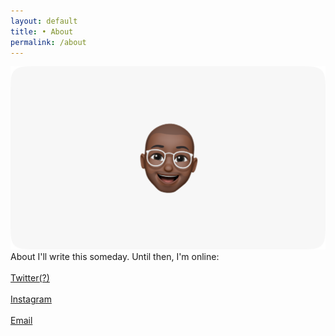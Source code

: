 ```yaml
---
layout: default 
title: • About
permalink: /about
---
```


<section class="page-header">
    <img class="mb16" src="/img/about/about@2x.png" loading="lazy"> 
    <div class="row">
    <span class="title">About</span>
    <span class="subtitle">I'll write this someday. Until then, I'm online: <br><br> <a href="https://twitter.com/0xmahanti" target="_blank">Twitter(?)</a><br><br><a href="https://instagram.com/mahanti">Instagram</a><br><br><a href="mailto:arjun.mahanti@gmail.com">Email</a></span>
    </div>
</section>